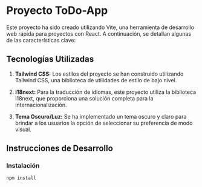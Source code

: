 # Proyecto ToDo-App

Este proyecto ha sido creado utilizando Vite, una herramienta de desarrollo web rápida para proyectos con React. A continuación, se detallan algunas de las características clave:

## Tecnologías Utilizadas

1. **Tailwind CSS:** Los estilos del proyecto se han construido utilizando Tailwind CSS, una biblioteca de utilidades de estilo de bajo nivel.

2. **i18next:** Para la traducción de idiomas, este proyecto utiliza la biblioteca i18next, que proporciona una solución completa para la internacionalización.

3. **Tema Oscuro/Luz:** Se ha implementado un tema oscuro y claro para brindar a los usuarios la opción de seleccionar su preferencia de modo visual.

## Instrucciones de Desarrollo

### Instalación

```bash
npm install
```

